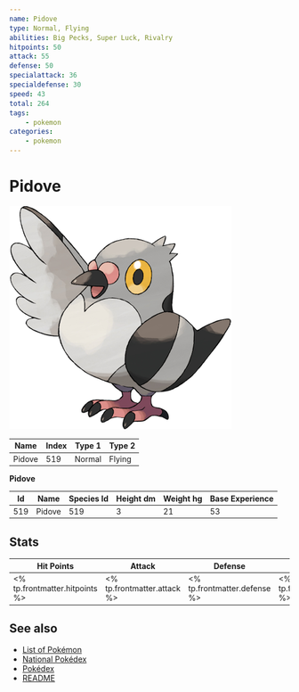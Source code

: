```yaml
---
name: Pidove
type: Normal, Flying
abilities: Big Pecks, Super Luck, Rivalry
hitpoints: 50
attack: 55
defense: 50
specialattack: 36
specialdefense: 30
speed: 43
total: 264
tags:
    - pokemon
categories:
    - pokemon
---
```


# Pidove


![Pidove](images/519.png)

| **Name** | **Index** | **Type 1** | **Type 2** |
|----|----|----|----|
| Pidove | 519 | Normal | Flying  |

**Pidove** 




| **Id** | **Name** | **Species Id** | **Height dm** | **Weight hg** | **Base Experience** |
|--------|----------|----------------|------------|------------|---------------------|
| 519 | Pidove | 519 | 3 | 21 | 53 |



## Stats

| **Hit Points** | **Attack** | **Defense** | **Special Attack** | **Special Defense** | **Speed** | **Total** |
|----------------|------------|-------------|--------------------|---------------------|-----------|-----------|
| <% tp.frontmatter.hitpoints %> | <% tp.frontmatter.attack %> | <% tp.frontmatter.defense %> | <% tp.frontmatter.specialattack %> | <% tp.frontmatter.specialdefense %> | <% tp.frontmatter.speed %> | <% tp.frontmatter.total %> |

## See also

- [List of Pokémon](../pokemon.md)
- [National Pokédex](../national_pokedex.md)
- [Pokédex](../pokedex.md)
- [README](../README.md)

